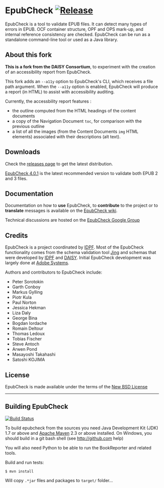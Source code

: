 EpubCheck [![Release](https://img.shields.io/github/release/daisy/epubcheck.svg)](https://github.com/daisy/epubcheck/releases/latest)
=========

EpubCheck is a tool to validate EPUB files. It can detect many
types of errors in EPUB. OCF container structure, OPF and OPS mark-up,
and internal reference consistency are checked. EpubCheck can be run
as a standalone command-line tool or used as a Java library.

## About this fork

**This is a fork from the DAISY Consortium**, to experiment with the creation of an accessibility report from EpubCheck.

This fork adds an `--a11y` option to EpubCheck's CLI, which receives a file path argument. When the `--a11y` option is enabled, EpubCheck will produce a report (in HTML) to assist with accessibility auditing.

Currently, the accessbility report features :

- the outline computed from the HTML headings of the content documents
- a copy of the Navigation Document `toc`, for comparison with the previous outline
- a list of all the images (from the Content Documents `img` HTML elements) associated with their descriptions (alt text).

## Downloads

Check the [releases page](https://github.com/IDPF/epubcheck/releases) to get the latest distribution.

[EpubCheck 4.0.1](https://github.com/IDPF/epubcheck/releases/tag/v4.0.1) is the latest recommended version to validate both EPUB 2 and 3 files.


## Documentation

Documentation on how to **use** EpubCheck, to **contribute** to the project or to **translate** messages is available on the [EpubCheck wiki](https://github.com/IDPF/epubcheck/wiki).

Technical discussions are hosted on the [EpubCheck Google Group](https://groups.google.com/forum/#!forum/epubcheck)


## Credits

EpubCheck is a project coordinated by [IDPF](http://idpf.org/). Most of the EpubCheck functionality comes from the schema validation tool [Jing](http://www.thaiopensource.com/relaxng/jing.html) and schemas that were developed by [IDPF](http://www.idpf.org/) and [DAISY](http://www.daisy.org/). Initial EpubCheck development was largely done at [Adobe Systems](http://www.adobe.com/).

Authors and contributors to EpubCheck include:

 * Peter Sorotokin
 * Garth Conboy
 * Markus Gylling
 * Piotr Kula
 * Paul Norton
 * Jessica Hekman
 * Liza Daly
 * George Bina
 * Bogdan Iordache
 * Romain Deltour
 * Thomas Ledoux
 * Tobias Fischer
 * Steve Antoch
 * Arwen Pond
 * Masayoshi Takahashi
 * Satoshi KOJIMA

## License

EpubCheck is made available under the terms of the [New BSD License](http://opensource.org/licenses/BSD-3-Clause)

----

## Building EpubCheck
[![Build Status](https://travis-ci.org/IDPF/epubcheck.svg?branch=master)](https://travis-ci.org/IDPF/epubcheck/)

To build epubcheck from the sources you need Java Development Kit (JDK) 1.7 or above and [Apache Maven](http://maven.apache.org/) 2.3 or above installed.
On Windows, you should build in a git bash shell (see http://github.com help)

You will also need Python to be able to run the BookReporter and related tools.


Build and run tests:

```
$ mvn install
```
Will copy `.*jar` files and packages to `target/` folder...
